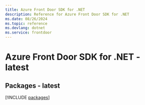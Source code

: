 ```yaml
---
title: Azure Front Door SDK for .NET
description: Reference for Azure Front Door SDK for .NET
ms.date: 08/26/2024
ms.topic: reference
ms.devlang: dotnet
ms.service: frontdoor
---
```

# Azure Front Door SDK for .NET - latest
## Packages - latest
[!INCLUDE [packages](front-door-index.md)]